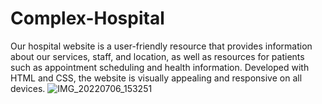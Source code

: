 # Complex-Hospital
 Our hospital website is a user-friendly resource that provides information about our services, staff, and location, as well as resources for patients such as appointment scheduling and health information. Developed with HTML and CSS, the website is visually appealing and responsive on all devices.
![IMG_20220706_153251](https://user-images.githubusercontent.com/93578138/210066029-dd5127f4-de1e-4929-ba86-661ad5e84a80.jpg)
